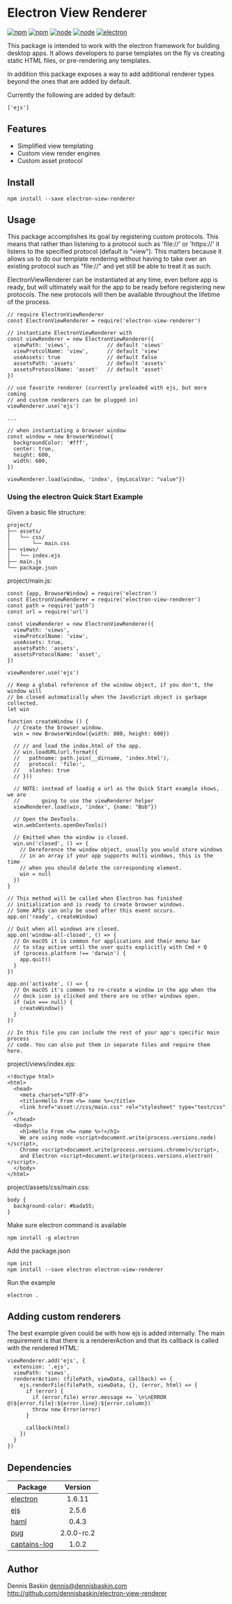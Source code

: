 # Electron View Renderer

[![npm](https://img.shields.io/npm/v/npm.svg?style=flat-square)]()
[![npm](https://img.shields.io/npm/l/express.svg?style=flat-square)]()
[![node](https://img.shields.io/node/v/gh-badges.svg?style=flat-square)]()
[![node](https://img.shields.io/node/v/gh-badges.svg?style=flat-square)]()
[![electron](https://img.shields.io/badge/electron-v1.6.11-blue.svg?style=flat-square)]()

This package is intended to work with the electron framework for building
desktop apps. It allows developers to parse templates on the fly vs creating
static HTML files, or pre-rendering any templates.

In addition this package exposes a way to add additional renderer types beyond
the ones that are added by default.

Currently the following are added by default:

```
['ejs']
```

## Features

* Simplified view templating
* Custom view render engines
* Custom asset protocol

## Install

```
npm install --save electron-view-renderer
```

## Usage

This package accomplishes its goal by registering custom protocols. This means
that rather than listening to a protocol such as 'file://' or 'https://' it
listens to the specified protocol (default is "view"). This matters because it
allows us to do our template rendering without having to take over an existing
protocol such as "file://" and yet still be able to treat it as such.

ElectronViewRenderer can be instantiated at any time, even before app is ready,
but will ultimately wait for the app to be ready before registering new protocols.
The new protocols will then be available throughout the lifetime of the process.

```
// require ElectronViewRenderer
const ElectronViewRenderer = require('electron-view-renderer')

// instantiate ElectronViewRenderer with
const viewRenderer = new ElectronViewRenderer({
  viewPath: 'views',            // default 'views'
  viewProtcolName: 'view',      // default 'view'
  useAssets: true               // default false
  assetsPath: 'assets'          // default 'assets'
  assetsProtocolName: 'asset'   // default 'asset'
})

// use favorite renderer (currently preloaded with ejs, but more coming
// and custom renderers can be plugged in)
viewRenderer.use('ejs')

...

// when instantiating a browser window
const window = new BrowserWindow({
  backgroundColor: '#fff',
  center: true,
  height: 600,
  width: 600,
})

viewRenderer.load(window, 'index', {myLocalVar: "value"})
```

### Using the electron Quick Start Example

Given a basic file structure:

```
project/
├── assets/
│   └── css/
│       └── main.css
├── views/
│   └── index.ejs
├── main.js
└── package.json
```

project/main.js:

```
const {app, BrowserWindow} = require('electron')
const ElectronViewRenderer = require('electron-view-renderer')
const path = require('path')
const url = require('url')

const viewRenderer = new ElectronViewRenderer({
  viewPath: 'views',
  viewProtcolName: 'view',
  useAssets: true,
  assetsPath: 'assets',
  assetsProtocolName: 'asset',
})

viewRenderer.use('ejs')

// Keep a global reference of the window object, if you don't, the window will
// be closed automatically when the JavaScript object is garbage collected.
let win

function createWindow () {
  // Create the browser window.
  win = new BrowserWindow({width: 800, height: 600})

  // // and load the index.html of the app.
  // win.loadURL(url.format({
  //   pathname: path.join(__dirname, 'index.html'),
  //   protocol: 'file:',
  //   slashes: true
  // }))

  // NOTE: instead of loadig a url as the Quick Start example shows, we are
  //       going to use the viewRenderer helper
  viewRenderer.load(win, 'index', {name: "Bob"})

  // Open the DevTools.
  win.webContents.openDevTools()

  // Emitted when the window is closed.
  win.on('closed', () => {
    // Dereference the window object, usually you would store windows
    // in an array if your app supports multi windows, this is the time
    // when you should delete the corresponding element.
    win = null
  })
}

// This method will be called when Electron has finished
// initialization and is ready to create browser windows.
// Some APIs can only be used after this event occurs.
app.on('ready', createWindow)

// Quit when all windows are closed.
app.on('window-all-closed', () => {
  // On macOS it is common for applications and their menu bar
  // to stay active until the user quits explicitly with Cmd + Q
  if (process.platform !== 'darwin') {
    app.quit()
  }
})

app.on('activate', () => {
  // On macOS it's common to re-create a window in the app when the
  // dock icon is clicked and there are no other windows open.
  if (win === null) {
    createWindow()
  }
})

// In this file you can include the rest of your app's specific main process
// code. You can also put them in separate files and require them here.
```

project/views/index.ejs:

```
<!doctype html>
<html>
  <head>
    <meta charset="UTF-8">
    <title>Hello From <%= name %></title>
    <link href="asset://css/main.css" rel="stylesheet" type="text/css" />
  </head>
  <body>
    <h1>Hello From <%= name %>!</h1>
    We are using node <script>document.write(process.versions.node)</script>,
    Chrome <script>document.write(process.versions.chrome)</script>,
    and Electron <script>document.write(process.versions.electron)</script>.
  </body>
</html>
```

project/assets/css/main.css:

```
body {
  background-color: #bada55;
}
```

Make sure electron command is available

```
npm install -g electron
```

Add the package.json

```
npm init
npm install --save electron electron-view-renderer
```

Run the example

```
electron .
```

## Adding custom renderers

The best example given could be with how ejs is added internally. The main
requirement is that there is a rendererAction and that its callback is called
with the rendered HTML:

```
viewRenderer.add('ejs', {
  extension: '.ejs',
  viewPath: 'views',
  rendererAction: (filePath, viewData, callback) => {
    ejs.renderFile(filePath, viewData, {}, (error, html) => {
      if (error) {
        if (error.file) error.message += `\n\nERROR @(${error.file}:${error.line}:${error.column})`
        throw new Error(error)
      }

      callback(html)
    })
  }
})
```

## Dependencies

Package | Version
--- |:---:
[electron](https://www.npmjs.com/package/electron) | 1.6.11
[ejs](https://www.npmjs.com/package/ejs) | 2.5.6
[haml](https://www.npmjs.com/package/haml) | 0.4.3
[pug](https://www.npmjs.com/package/pug) | 2.0.0-rc.2
[captains-log](https://www.npmjs.com/package/captains-log) | 1.0.2

## Author

Dennis Baskin <dennis@dennisbaskin.com> http://github.com/dennisbaskin/electron-view-renderer
